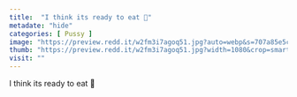 ```yaml
---
title:  "I think its ready to eat 🤤"
metadate: "hide"
categories: [ Pussy ]
image: "https://preview.redd.it/w2fm3i7agoq51.jpg?auto=webp&s=707a85e5c5acf509ce4831b22f5d5371dbfbb7ae"
thumb: "https://preview.redd.it/w2fm3i7agoq51.jpg?width=1080&crop=smart&auto=webp&s=ca3128a5deefe030a31824e4e4d75b69e78856b9"
visit: ""
---
```

I think its ready to eat 🤤
